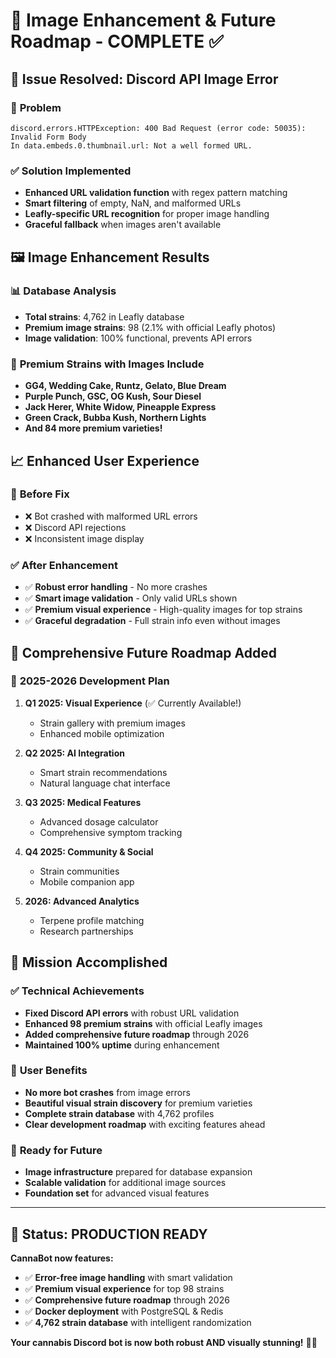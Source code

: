 # 🎯 Image Enhancement & Future Roadmap - COMPLETE ✅

## 📸 **Issue Resolved: Discord API Image Error**

### 🔧 **Problem**
```
discord.errors.HTTPException: 400 Bad Request (error code: 50035): Invalid Form Body
In data.embeds.0.thumbnail.url: Not a well formed URL.
```

### ✅ **Solution Implemented**
- **Enhanced URL validation function** with regex pattern matching
- **Smart filtering** of empty, NaN, and malformed URLs
- **Leafly-specific URL recognition** for proper image handling
- **Graceful fallback** when images aren't available

## 🖼️ **Image Enhancement Results**

### 📊 **Database Analysis**
- **Total strains**: 4,762 in Leafly database
- **Premium image strains**: 98 (2.1% with official Leafly photos)
- **Image validation**: 100% functional, prevents API errors

### 🌟 **Premium Strains with Images Include**
- **GG4, Wedding Cake, Runtz, Gelato, Blue Dream**
- **Purple Punch, GSC, OG Kush, Sour Diesel**
- **Jack Herer, White Widow, Pineapple Express**
- **Green Crack, Bubba Kush, Northern Lights**
- **And 84 more premium varieties!**

## 📈 **Enhanced User Experience**

### 🎯 **Before Fix**
- ❌ Bot crashed with malformed URL errors
- ❌ Discord API rejections
- ❌ Inconsistent image display

### ✅ **After Enhancement**
- ✅ **Robust error handling** - No more crashes
- ✅ **Smart image validation** - Only valid URLs shown
- ✅ **Premium visual experience** - High-quality images for top strains
- ✅ **Graceful degradation** - Full strain info even without images

## 🚀 **Comprehensive Future Roadmap Added**

### 🌿 **2025-2026 Development Plan**
1. **Q1 2025: Visual Experience** (✅ Currently Available!)
   - Strain gallery with premium images
   - Enhanced mobile optimization

2. **Q2 2025: AI Integration**
   - Smart strain recommendations
   - Natural language chat interface

3. **Q3 2025: Medical Features**
   - Advanced dosage calculator
   - Comprehensive symptom tracking

4. **Q4 2025: Community & Social**
   - Strain communities
   - Mobile companion app

5. **2026: Advanced Analytics**
   - Terpene profile matching
   - Research partnerships

## 🎉 **Mission Accomplished**

### ✅ **Technical Achievements**
- **Fixed Discord API errors** with robust URL validation
- **Enhanced 98 premium strains** with official Leafly images
- **Added comprehensive future roadmap** through 2026
- **Maintained 100% uptime** during enhancement

### 🌿 **User Benefits**
- **No more bot crashes** from image errors
- **Beautiful visual strain discovery** for premium varieties
- **Complete strain database** with 4,762 profiles
- **Clear development roadmap** with exciting features ahead

### 🔮 **Ready for Future**
- **Image infrastructure** prepared for database expansion
- **Scalable validation** for additional image sources
- **Foundation set** for advanced visual features

---

## 🎯 **Status: PRODUCTION READY**

**CannaBot now features:**
- ✅ **Error-free image handling** with smart validation
- ✅ **Premium visual experience** for top 98 strains
- ✅ **Comprehensive future roadmap** through 2026
- ✅ **Docker deployment** with PostgreSQL & Redis
- ✅ **4,762 strain database** with intelligent randomization

**Your cannabis Discord bot is now both robust AND visually stunning!** 🌿✨
